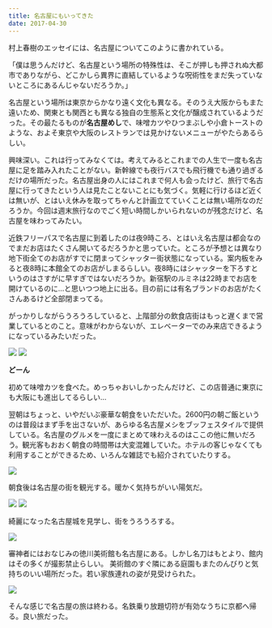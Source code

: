 ```yaml
---
title: 名古屋にもいってきた
date: 2017-04-30
---
```


村上春樹のエッセイには、名古屋についてこのように書かれている。

「僕は思うんだけど、名古屋という場所の特殊性は、そこが押しも押されぬ大都市でありながら、どこかしら異界に直結しているような呪術性をまだ失っていないところにあるんじゃないだろうか。」

名古屋という場所は東京からかなり遠く文化も異なる。そのうえ大阪からもまた遠いため、関東とも関西とも異なる独自の生態系と文化が醸成されているようだった。その最たるものが**名古屋めし**で、味噌カツやひつまぶしや小倉トーストのような、およそ東京や大阪のレストランでは見かけないメニューがやたらあるらしい。

興味深い。これは行ってみなくては。考えてみるとこれまでの人生で一度も名古屋に足を踏み入れたことがない。新幹線でも夜行バスでも飛行機でも通り過ぎるだけの場所だった。名古屋出身の人にはこれまで何人も会ったけど、旅行で名古屋に行ってきたという人は見たことないことにも気づく。気軽に行けるほど近くは無いが、とはいえ休みを取ってちゃんと計画立てていくことは無い場所なのだろうか。今回は週末旅行なのでごく短い時間しかいられないのが残念だけど、名古屋を味わってみたい。

近鉄フリーパスで名古屋に到着したのは夜9時ころ、とはいえ名古屋は都会なのでまだお店はたくさん開いてるだろうかと思っていた。ところが予想とは異なり地下街全てのお店がすでに閉まってシャッター街状態になっている。案内板をみると夜8時に本館全てのお店がしまるらしい。夜8時にはシャッターを下ろすというのはさすがに早すぎではないだろうか。新宿駅のルミネは22時までお店を開けているのに…と思いつつ地上に出る。目の前には有名ブランドのお店がたくさんあるけど全部閉まってる。

がっかりしながらうろうろしていると、上階部分の飲食店街はもっと遅くまで営業しているとのこと。意味がわからないが、エレベーターでのみ来店できるようになっているみたいだった。

![](https://photos.xar.sh/33678815864_da57f21ee6_h.jpg)
![](https://photos.xar.sh/34391214201_37c1cf2607_h.jpg)

**どーん**

初めて味噌カツを食べた。めっちゃおいしかったんだけど、この店普通に東京にも大阪にも進出してるらしい…

翌朝はちょっと、いやだいぶ豪華な朝食をいただいた。2600円の朝ご飯というのは普段はまず手を出さないが、あらゆる名古屋メシをブッフェスタイルで提供している。名古屋のグルメを一度にまとめて味わえるのはここの他に無いだろう。観光客もおおく朝食の時間帯は大変混雑していた。ホテルの客じゃなくても利用することができるため、いろんな雑誌でも紹介されていたりする。

![](https://photos.xar.sh/34135688060_1de84e5a94_h.jpg)

朝食後は名古屋の街を観光する。暖かく気持ちがいい陽気だ。

![](https://photos.xar.sh/34135690940_563a39412e_h.jpg)
![](https://photos.xar.sh/33678814824_a4410095e4_h.jpg)

綺麗になった名古屋城を見学し、街をうろうろする。

![](https://photos.xar.sh/33710929483_46704fe753_h.jpg)

審神者にはおなじみの徳川美術館も名古屋にある。しかし名刀はもとより、館内はその多くが撮影禁止らしい。
美術館のすぐ隣にある庭園もまたのんびりと気持ちのいい場所だった。若い家族連れの姿が見受けられた。

![](https://photos.xar.sh/34391215651_7d3813a982_h.jpg)

そんな感じで名古屋の旅は終わる。名鉄乗り放題切符が有効なうちに京都へ帰る。良い旅だった。

